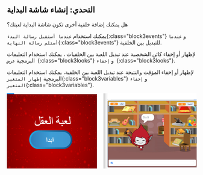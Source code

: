 ## التحدي: إنشاء شاشة البداية

هل يمكنك إضافة خلفية أخرى تكون شاشة البداية لعبتك؟

يمكنك استخدام `عندما أستقبل رسالة البدء`{:class="block3events"} و `عندما أستلم رسالة النهاية`{:class="block3events"} للتبديل بين الخلفية.

لإظهار أو إخفاء كائن الشخصية عند تبديل اللعبة بين الخلفيات ، يمكنك استخدام التعليمات البرمجية `عرض `{:class="block3looks"} و `إخفاء `{:class="block3looks"}.

لإظهار أو إخفاء المؤقت والنتيجة عند تبديل اللعبة بين الخلفية، يمكنك استخدام التعليمات البرمجية `إظهار المتغير`{:class="block3variables"} و `إخفاء المتغير`{:class="block3variables"}.

![شاشة البداية](images/brain-startscreen.png)